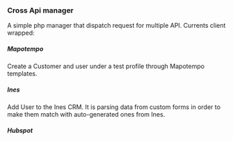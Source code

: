 ### Cross Api manager

A simple php manager that dispatch request for multiple API.
Currents client wrapped:

##### Mapotempo

Create a Customer and user under a test profile through Mapotempo templates.

##### Ines

Add User to the Ines CRM. It is parsing data from custom forms in order to make them match with auto-generated ones from Ines.

##### Hubspot